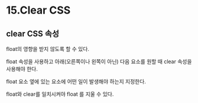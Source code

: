 # 15.Clear CSS

## clear CSS 속성

float의 영향을 받지 않도록 할 수 있다.

float 속성을 사용하고 아래(오른쪽이나 왼쪽이 아닌) 다음 요소를 원할 때 clear 속성을 사용해야 한다.

float 요소 옆에 있는 요소에 어떤 일이 발생해야 하는지 지정한다.

float와 clear를 일치시켜야 float 를 지울 수 있다.